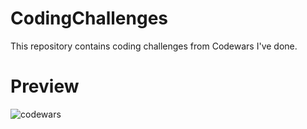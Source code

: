 # CodingChallenges
This repository contains coding challenges from Codewars I've done.

# Preview
<img src="" alt="codewars">
